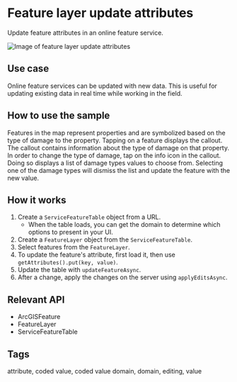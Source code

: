 # Feature layer update attributes

Update feature attributes in an online feature service.    

![Image of feature layer update attributes](feature-layer-update-attributes.png)

## Use case

Online feature services can be updated with new data. This is useful for updating existing data in real time while working in the field.

## How to use the sample

Features in the map represent properties and are symbolized based on the type of damage to the property. Tapping on a feature displays the callout. The callout contains information about the type of damage on that property. In order to change the type of damage, tap on the info icon in the callout. Doing so displays a list of damage types values to choose from. Selecting one of the damage types will dismiss the list and update the feature with the new value.

## How it works

1. Create a `ServiceFeatureTable` object from a URL.
    * When the table loads, you can get the domain to determine which options to present in your UI.
2. Create a `FeatureLayer` object from the `ServiceFeatureTable`.
3. Select features from the `FeatureLayer`.
4. To update the feature's attribute, first load it, then use `getAttributes().put(key, value)`.
5. Update the table with `updateFeatureAsync`.
6. After a change, apply the changes on the server using `applyEditsAsync`.

## Relevant API

* ArcGISFeature
* FeatureLayer
* ServiceFeatureTable

## Tags

attribute, coded value, coded value domain, domain, editing, value
